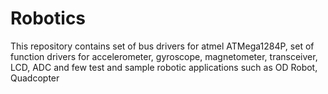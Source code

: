 # Robotics
This repository contains set of bus drivers for atmel ATMega1284P, set of function drivers for accelerometer, gyroscope, magnetometer, transceiver, LCD, ADC and few test and sample robotic applications such as OD Robot, Quadcopter 
